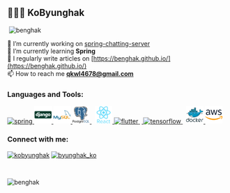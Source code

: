 <h2>🧑🏻‍💻 KoByunghak</h2> 
<p>&nbsp;<img align="center" src="https://github-readme-stats.vercel.app/api?username=benghak&show_icons=true&locale=en" alt="benghak" /></p>

🔭 I’m currently working on [spring-chatting-server](https://github.com/bengHak/spring-chatting-server)  
🌱 I’m currently learning **Spring**  
📝 I regularly write articles on [https://benghak.github.io/](https://benghak.github.io/)  
📫 How to reach me **qkwl4678@gmail.com**  

<h3 align="left">Languages and Tools:</h3>
<p align="left">
<a href="https://spring.io/" target="_blank"> <img src="https://www.vectorlogo.zone/logos/springio/springio-icon.svg" alt="spring" width="40" height="40"/> </a>
<a href="https://www.djangoproject.com/" target="_blank"> <img src="https://raw.githubusercontent.com/devicons/devicon/master/icons/django/django-original.svg" alt="django" width="40" height="40"/> </a>
  <a href="https://www.mysql.com/" target="_blank"> <img src="https://raw.githubusercontent.com/devicons/devicon/master/icons/mysql/mysql-original-wordmark.svg" alt="mysql" width="40" height="40"/> </a>
  <a href="https://www.postgresql.org" target="_blank"> <img src="https://raw.githubusercontent.com/devicons/devicon/master/icons/postgresql/postgresql-original-wordmark.svg" alt="postgresql" width="40" height="40"/> </a>&nbsp; <a href="https://reactjs.org/" target="_blank"> <img src="https://raw.githubusercontent.com/devicons/devicon/master/icons/react/react-original-wordmark.svg" alt="react" width="40" height="40"/> </a> <a href="https://flutter.dev" target="_blank"> <img src="https://www.vectorlogo.zone/logos/flutterio/flutterio-icon.svg" alt="flutter" width="40" height="40"/> </a>&nbsp;<a href="https://www.tensorflow.org" target="_blank"> <img src="https://www.vectorlogo.zone/logos/tensorflow/tensorflow-icon.svg" alt="tensorflow" width="40" height="40"/> </a> &nbsp; <a href="https://www.docker.com/" target="_blank"> <img src="https://raw.githubusercontent.com/devicons/devicon/master/icons/docker/docker-original-wordmark.svg" alt="docker" width="40" height="40"/> </a>
<a href="https://aws.amazon.com" target="_blank"> <img src="https://raw.githubusercontent.com/devicons/devicon/master/icons/amazonwebservices/amazonwebservices-original-wordmark.svg" alt="aws" width="40" height="40"/> </a>
</p>

<h3 align="left">Connect with me:</h3>
<p align="left">
<a href="https://fb.com/kobyunghak" target="blank"><img align="center" src="https://cdn.jsdelivr.net/npm/simple-icons@3.0.1/icons/facebook.svg" alt="kobyunghak" height="30" width="40" /></a>
<a href="https://instagram.com/byunghak_ko" target="blank"><img align="center" src="https://cdn.jsdelivr.net/npm/simple-icons@3.0.1/icons/instagram.svg" alt="byunghak_ko" height="30" width="40" /></a>
</p>

<br/>
<p align="left"> <img src="https://komarev.com/ghpvc/?username=benghak&label=Profile%20views&color=0e75b6&style=flat" alt="benghak" /> </p>


<!--
**bengHak/bengHak** is a ✨ _special_ ✨ repository because its `README.md` (this file) appears on your GitHub profile.

Here are some ideas to get you started:

- 🔭 I’m currently working on ...
- 🌱 I’m currently learning ...
- 👯 I’m looking to collaborate on ...
- 🤔 I’m looking for help with ...
- 💬 Ask me about ...
- 📫 How to reach me: ...
- 😄 Pronouns: ...
- ⚡ Fun fact: ...

### Hi there 👋
[![bengHak's GitHub stats](https://github-readme-stats.vercel.app/api?username=bengHak)](https://github.com/anuraghazra/github-readme-stats)
  
[![Hits](https://hits.seeyoufarm.com/api/count/incr/badge.svg?url=https%3A%2F%2Fgithub.com%2FbengHak&count_bg=%2379C83D&title_bg=%23555555&icon=&icon_color=%23E7E7E7&title=hits&edge_flat=false)](https://hits.seeyoufarm.com)
-->
